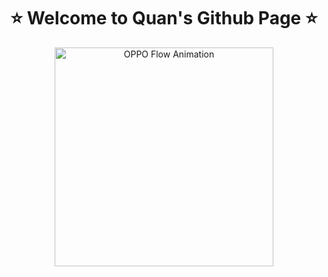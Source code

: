 <div align="center">
  <h1>⭐️ Welcome to Quan's Github Page ⭐️</h1>
  <img width="350px" height="auto" src="https://user-images.githubusercontent.com/12345678/abcdef-123456.gif" alt="OPPO Flow Animation"/>
</div>
